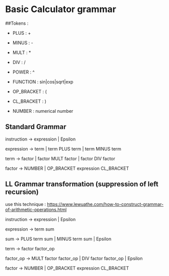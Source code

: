 # Basic Calculator grammar

##Tokens :

- PLUS : +

- MINUS : -

- MULT : *

- DIV : /

- POWER : ^

- FUNCTION : sin|cos|sqrt|exp

- OP_BRACKET : (

- CL_BRACKET : )

- NUMBER : numerical number

## Standard Grammar

instruction -> expression
                | Epsilon
                
expression -> term 
                | term PLUS term 
                | term MINUS term

term -> factor
        | factor MULT factor
        | factor DIV factor
            
factor -> NUMBER
            | OP_BRACKET expression CL_BRACKET

## LL Grammar transformation (suppression of left recursion)

use this technique : https://www.lewuathe.com/how-to-construct-grammar-of-arithmetic-operations.html

instruction -> expression
                | Epsilon
                
expression -> term sum

sum -> PLUS term sum 
        | MINUS term sum 
        | Epsilon

term -> factor factor_op

factor_op -> MULT factor factor_op 
                | DIV factor factor_op 
                | Epsilon
                
factor -> NUMBER
            | OP_BRACKET expression CL_BRACKET
                







